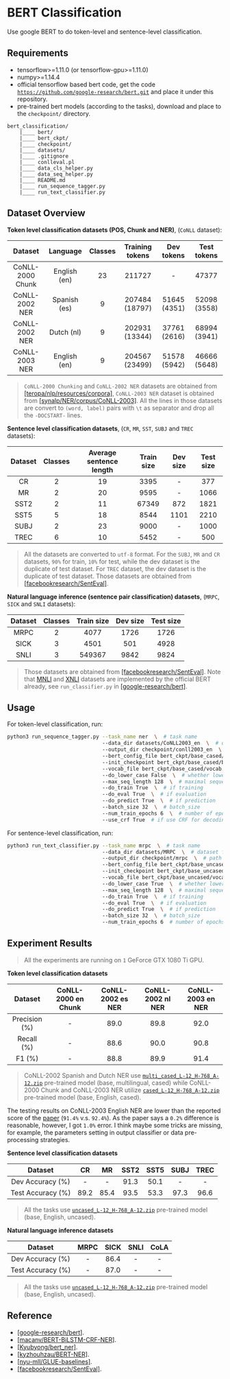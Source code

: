 # BERT Classification

Use google BERT to do token-level and sentence-level classification.

## Requirements
- tensorflow>=1.11.0 (or tensorflow-gpu>=1.11.0)
- numpy>=1.14.4
- official tensorflow based bert code, get the code [`https://github.com/google-research/bert.git`](
https://github.com/google-research/bert.git) and place it under this repository.
- pre-trained bert models (according to the tasks), download and place to the `checkpoint/` directory.

```
bert_classification/
    |____ bert/
    |____ bert_ckpt/
    |____ checkpoint/
    |____ datasets/
    |____ .gitignore
    |____ conlleval.pl
    |____ data_cls_helper.py
    |____ data_seq_helper.py
    |____ README.md
    |____ run_sequence_tagger.py
    |____ run_text_classifier.py
```

## Dataset Overview

**Token level classification datasets (POS, Chunk and NER)**, (`CoNLL` dataset):

Dataset | Language | Classes | Training tokens | Dev tokens | Test tokens
:---: | :---: | :---: | :---: | :---: | :---:
CoNLL-2000 Chunk | English (en) | 23 | 211727 | - | 47377
CoNLL-2002 NER | Spanish (es) | 9 | 207484 (18797) | 51645 (4351) | 52098 (3558)
CoNLL-2002 NER | Dutch (nl) | 9 | 202931 (13344) | 37761 (2616) | 68994 (3941)
CoNLL-2003 NER | English (en) | 9 | 204567 (23499) | 51578 (5942) | 46666 (5648)

> `CoNLL-2000 Chunking` and `CoNLL-2002 NER` datasets are obtained from [[teropa/nlp/resources/corpora]](
https://github.com/teropa/nlp/tree/master/resources/corpora), `CoNLL-2003 NER` dataset is obtained from 
[[synalp/NER/corpus/CoNLL-2003]](https://github.com/synalp/NER/tree/master/corpus/CoNLL-2003). All the lines in those 
datasets are convert to `(word, label)` pairs with `\t` as separator and drop all the `-DOCSTART-` lines.

**Sentence level classification datasets**, (`CR`, `MR`, `SST`, `SUBJ` and `TREC` datasets):

Dataset | Classes | Average sentence length | Train size | Dev size | Test size
:---: | :---: | :---: | :---: | :---: | :---:
CR | 2 | 19 | 3395 | - | 377
MR | 2 | 20 | 9595 | - | 1066
SST2 | 2 | 11 | 67349 | 872 | 1821
SST5 | 5 | 18 | 8544 | 1101 | 2210
SUBJ | 2 | 23 | 9000 | - | 1000
TREC | 6 | 10 | 5452 | - | 500

> All the datasets are converted to `utf-8` format. For the `SUBJ`, `MR` and `CR` datasets, `90%` for train, `10%` 
for test, while the dev dataset is the duplicate of test dataset. For `TREC` dataset, the dev dataset is the duplicate 
of test dataset. Those datasets are obtained from [[facebookresearch/SentEval]](
https://github.com/facebookresearch/SentEval).

**Natural language inference (sentence pair classification) datasets**, (`MRPC`, `SICK` and `SNLI` datasets):

Dataset | Classes | Train size | Dev size | Test size
:---: | :---: | :---: | :---: | :---:
MRPC | 2 | 4077 | 1726 | 1726
SICK | 3 | 4501 | 501 | 4928
SNLI | 3 | 549367 | 9842 | 9824

> Those datasets are obtained from [[facebookresearch/SentEval]](https://github.com/facebookresearch/SentEval). Note 
that [MNLI](https://www.nyu.edu/projects/bowman/multinli/) and [XNLI](https://www.nyu.edu/projects/bowman/xnli/) 
datasets are implemented by the official BERT already, see `run_classifier.py` in [[google-research/bert]](
https://github.com/google-research/bert).

## Usage
For token-level classification, run:
```bash
python3 run_sequence_tagger.py --task_name ner  \  # task name
                               --data_dir datasets/CoNLL2003_en  \  # dataset folder
                               --output_dir checkpoint/conll2003_en  \  # path to save outputs and trained params
                               --bert_config_file bert_ckpt/base_cased/bert_config.json  \  # pre-trained BERT configs
                               --init_checkpoint bert_ckpt/base_cased/bert_model.ckpt  \  # pre-trained BERT params
                               --vocab_file bert_ckpt/base_cased/vocab.txt  \  # BERT vocab file
                               --do_lower_case False  \  # whether lowercase the input tokens
                               --max_seq_length 128  \  # maximal sequence allowed
                               --do_train True  \  # if training
                               --do_eval True  \  # if evaluation
                               --do_predict True  \  # if prediction
                               --batch_size 32  \  # batch_size
                               --num_train_epochs 6  \  # number of epochs
                               --use_crf True  # if use CRF for decoding
```

For sentence-level classification, run:
```bash
python3 run_text_classifier.py --task_name mrpc  \  # task name
                               --data_dir datasets/MRPC  \  # dataset folder
                               --output_dir checkpoint/mrpc  \  # path to save outputs and trained params
                               --bert_config_file bert_ckpt/base_uncased/bert_config.json  \  # pre-trained BERT configs
                               --init_checkpoint bert_ckpt/base_uncased/bert_model.ckpt  \  # pre-trained BERT params
                               --vocab_file bert_ckpt/base_uncased/vocab.txt  \  # BERT vocab file
                               --do_lower_case True  \  # whether lowercase the input tokens
                               --max_seq_length 128  \  # maximal sequence allowed
                               --do_train True  \  # if training
                               --do_eval True  \  # if evaluation
                               --do_predict True  \  # if prediction
                               --batch_size 32  \  # batch_size
                               --num_train_epochs 6  # number of epochs
```

## Experiment Results

> All the experiments are running on `1` GeForce GTX 1080 Ti GPU.

**Token level classification datasets**

Dataset | CoNLL-2000 en Chunk | CoNLL-2002 es NER | CoNLL-2002 nl NER | CoNLL-2003 en NER
:---: | :---: | :---: | :---: | :---:
Precision (%) | - | 89.0 | 89.8 | 92.0
Recall (%) | - | 88.6 | 90.0 | 90.8
F1 (%) | - | 88.8 | 89.9 | 91.4

> CoNLL-2002 Spanish and Dutch NER use [`multi_cased_L-12_H-768_A-12.zip`](
https://storage.googleapis.com/bert_models/2018_11_23/multi_cased_L-12_H-768_A-12.zip) pre-trained model (base, 
multilingual, cased)  while CoNLL-2000 Chunk and CoNLL-2003 NER utilize [`cased_L-12_H-768_A-12.zip`](
https://storage.googleapis.com/bert_models/2018_10_18/cased_L-12_H-768_A-12.zip) pre-trained model (base, English, 
cased).

The testing results on CoNLL-2003 English NER are lower than the reported score of the [paper](
https://arxiv.org/pdf/1810.04805.pdf) (`91.4%` v.s. `92.4%`). As the paper says a `0.2%` difference is reasonable, 
however, I got `1.0%` error. I think maybe some tricks are missing, for example, the parameters setting in 
output classifier or data pre-processing strategies.

**Sentence level classification datasets**

Dataset | CR | MR | SST2 | SST5 | SUBJ | TREC
:---: | :---: | :---: | :---: | :---: | :---: | :---:
Dev Accuracy (%) | - | - | 91.3 | 50.1 | - | -
Test Accuracy (%) | 89.2 | 85.4 | 93.5 | 53.3 | 97.3 | 96.6

> All the tasks use [`uncased_L-12_H-768_A-12.zip`](
https://storage.googleapis.com/bert_models/2018_10_18/uncased_L-12_H-768_A-12.zip) pre-trained model (base, English, 
uncased).

**Natural language inference datasets**

Dataset | MRPC | SICK | SNLI | CoLA
:---: | :---: | :---: | :---: | :---:
Dev Accuracy (%) | - | 86.4 | - | -
Test Accuracy (%) | - | 87.0 | - | -

> All the tasks use [`uncased_L-12_H-768_A-12.zip`](
https://storage.googleapis.com/bert_models/2018_10_18/uncased_L-12_H-768_A-12.zip) pre-trained model (base, English, 
uncased).

## Reference
- [[google-research/bert]](https://github.com/google-research/bert).
- [[macanv/BERT-BiLSTM-CRF-NER]](https://github.com/macanv/BERT-BiLSTM-CRF-NER).
- [[Kyubyong/bert_ner]](https://github.com/Kyubyong/bert_ner).
- [[kyzhouhzau/BERT-NER]](https://github.com/kyzhouhzau/BERT-NER).
- [[nyu-mll/GLUE-baselines]](https://github.com/nyu-mll/GLUE-baselines).
- [[facebookresearch/SentEval]](https://github.com/facebookresearch/SentEval).
